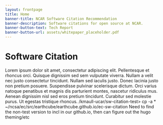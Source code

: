 ```yaml
---
layout: frontpage
title: Home
banner-title: NCAR Software Citation Recommendation
banner-description: Software citations for open source at NCAR.
banner-button-text: Tech Report
banner-button-url: assets/whitepaper_placeholder.pdf
---
```


# Software Citation
Lorem ipsum dolor sit amet, consectetur adipiscing elit. Pellentesque et rhoncus orci. Quisque dignissim sed sem vulputate viverra. Nullam a velit nec justo consectetur tincidunt. Nullam sed iaculis justo. Donec lacinia justo non pretium posuere. Suspendisse pulvinar scelerisque dictum. Orci varius natoque penatibus et magnis dis parturient montes, nascetur ridiculus mus. Aenean dignissim nisl sed eros pretium tincidunt. Curabitur sed molestie purus. Ut egestas tristique rhoncus.
/kmaull-ucar/sw-citation-test> cp -a * ~/ncsa/ec/src/earthcube/earthcube.github.io/ec-sw-citation
Need to find the non-test version to incl in our github.io, then can figure out the hugo theming/etc
